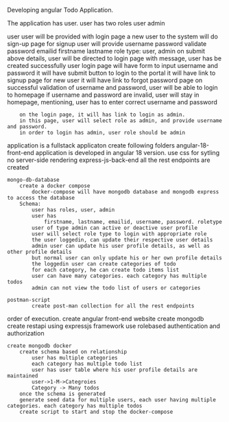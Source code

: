 Developing angular Todo Application.

The application has user.
user has two roles 
    user
    admin

user
    user will be provided with login page
    a new user to the system will do sign-up page
    for signup
        user will provide
            username
            password
            validate password
            emailid
            firstname
            lastname
            role type: user, admin
        on submit above details, user will be directed to login page with message, user has be created successfully
    user login page
        will have form to input username and password
        it will have submit button to login to the portal
        it will have link to signup page for new user
        it will have link to forgot password page
        on successful validation of username and password, user will be able to login to homepage
        if username and password are invalid, user will stay in homepage, mentioning, user has to enter correct username and password
    
        on the login page, it will has link to login as admin.
        in this page, user will select role as admin, and provide username and password.
        in order to login has admin, user role should be admin
application is a fullstack applicaton
create following folders
    angular-18-front-end
        application is developed in angular 18 version. 
        use css for sytling
        no server-side rendering
    express-js-back-end
        all the rest endpoints are created

    mongo-db-database
        create a docker compose
            docker-compose will have mongodb database and mongodb express to access the database
        Schema:
            user has roles, user, admin
            user has
                firstname, lastname, emailid, username, password. roletype
            user of type admin can active or deactive user profile
            user will select role type to login with appropriate role
            the user loggedin, can update their respective user details
            admin user can update his user profile details, as well as other profile details
            but normal user can only update his or her own profile details
            the loggedin user can create categories of todo
            for each category, he can create todo items list
            user can have many categories. each category has multiple todos
            admin can not view the todo list of users or categories

    postman-script
            create post-man collection for all the rest endpoints

order of execution.
    create angular front-end website
    create mongodb
    create restapi using expressjs framework
    use rolebased authentication and authorization

    create mongodb docker
        create schema based on relationship
            user has multiple categories
            each category has multiple todo list
            user has user table where his user profile details are maintained
            user->1-M->Categroies
            Category -> Many todos
        once the schema is generated
        generate seed data for multiple users, each user having multiple categories. each category has multiple todos
        create script to start and stop the docker-compose
    

    